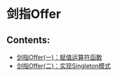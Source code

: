 # 剑指Offer

## **Contents:**

* [剑指Offer(一)：赋值运算符函数](./CMyString/README.md)
* [剑指Offer(二)：实现Singleton模式](./Singleton/README.md)

